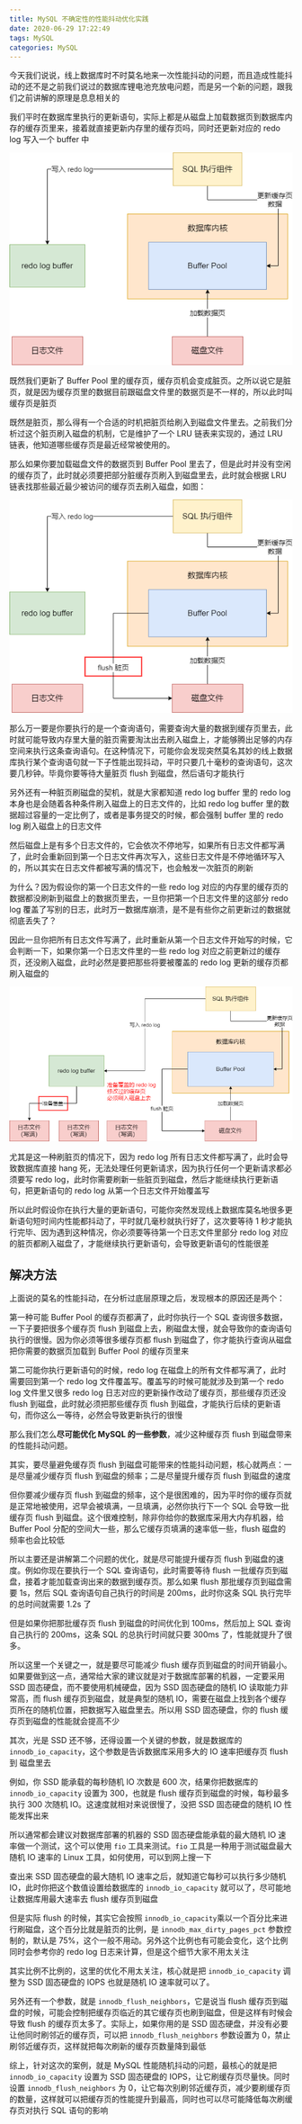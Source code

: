 ```yaml
---
title: MySQL 不确定性的性能抖动优化实践
date: 2020-06-29 17:22:49
tags: MySQL
categories: MySQL
---
```


今天我们说说，线上数据库时不时莫名地来一次性能抖动的问题，而且造成性能抖动的还不是之前我们说过的数据库锂电池充放电问题，而是另一个新的问题，跟我们之前讲解的原理是息息相关的



我们平时在数据库里执行的更新语句，实际上都是从磁盘上加载数据页到数据库内存的缓存页里来，接着就直接更新内存里的缓存页吗，同时还更新对应的 redo log 写入一个 buffer 中

![更新数据](MySQL-不确定性的性能抖动优化实践/更新数据.png)



既然我们更新了 Buffer Pool 里的缓存页，缓存页机会变成脏页。之所以说它是脏页，就是因为缓存页里的数据目前跟磁盘文件里的数据页是不一样的，所以此时叫缓存页是脏页



既然是脏页，那么得有一个合适的时机把脏页给刷入到磁盘文件里去。之前我们分析过这个脏页刷入磁盘的机制，它是维护了一个 LRU 链表来实现的，通过 LRU 链表，他知道哪些缓存页是最近经常被使用的。



那么如果你要加载磁盘文件的数据页到 Buffer Pool 里去了，但是此时并没有空闲的缓存页了，此时就必须要把部分脏缓存页刷入到磁盘里去，此时就会根据 LRU 链表找那些最近最少被访问的缓存页去刷入磁盘，如图：

![刷入数据](MySQL-不确定性的性能抖动优化实践/刷入数据.png)



那么万一要是你要执行的是一个查询语句，需要查询大量的数据到缓存页里去，此时就可能导致内存里大量的脏页需要淘汰出去刷入磁盘上，才能够腾出足够的内存空间来执行这条查询语句。在这种情况下，可能你会发现突然莫名其妙的线上数据库执行某个查询语句就一下子性能出现抖动，平时只要几十毫秒的查询语句，这次要几秒钟。毕竟你要等待大量脏页 flush 到磁盘，然后语句才能执行



另外还有一种脏页刷磁盘的契机，就是大家都知道 redo log buffer 里的 redo log 本身也是会随着各种条件刷入磁盘上的日志文件的，比如 redo log buffer 里的数据超过容量的一定比例了，或者是事务提交的时候，都会强制 buffer 里的 redo log 刷入磁盘上的日志文件



然后磁盘上是有多个日志文件的，它会依次不停地写，如果所有日志文件都写满了，此时会重新回到第一个日志文件再次写入，这些日志文件是不停地循环写入的，所以其实在日志文件都被写满的情况下，也会触发一次脏页的刷新



为什么？因为假设你的第一个日志文件的一些 redo log 对应的内存里的缓存页的数据都没刷新到磁盘上的数据页里去，一旦你把第一个日志文件里的这部分 redo log 覆盖了写别的日志，此时万一数据库崩溃，是不是有些你之前更新过的数据就彻底丢失了？



因此一旦你把所有日志文件写满了，此时重新从第一个日志文件开始写的时候，它会判断一下，如果你第一个日志文件里的一些 redo log 对应之前更新过的缓存页，还没刷入磁盘，此时必然是要把那些将要被覆盖的 redo log 更新的缓存页都刷入磁盘的

![覆盖](MySQL-不确定性的性能抖动优化实践/覆盖.png)



尤其是这一种刷脏页的情况下，因为 redo log 所有日志文件都写满了，此时会导致数据库直接 hang 死，无法处理任何更新请求，因为执行任何一个更新请求都必须要写 redo log，此时你需要刷新一些脏页到磁盘，然后才能继续执行更新语句，把更新语句的 redo log 从第一个日志文件开始覆盖写



所以此时假设你在执行大量的更新语句，可能你突然发现线上数据库莫名地很多更新语句短时间内性能都抖动了，平时就几毫秒就执行好了，这次要等待 1 秒才能执行完毕、因为遇到这种情况，你必须要等待第一个日志文件里部分 redo log 对应的脏页都刷入磁盘了，才能继续执行更新语句，会导致更新语句的性能很差



## 解决方法

上面说的莫名的性能抖动，在分析过底层原理之后，发现根本的原因还是两个：

第一种可能 Buffer Pool 的缓存页都满了，此时你执行一个 SQL 查询很多数据，一下子要把很多个缓存页 flush 到磁盘上去，刷磁盘太慢，就会导致你的查询语句执行的很慢。因为你必须等很多缓存页都 flush 到磁盘了，你才能执行查询从磁盘把你需要的数据页加载到 Buffer Pool 的缓存页里来



第二可能你执行更新语句的时候，redo log 在磁盘上的所有文件都写满了，此时需要回到第一个 redo log 文件覆盖写。覆盖写的时候可能就涉及到第一个 redo log 文件里又很多 redo log 日志对应的更新操作改动了缓存页，那些缓存页还没 flush 到磁盘，此时就必须把那些缓存页 flush 到磁盘，才能执行后续的更新语句，而你这么一等待，必然会导致更新执行的很慢



那么我们怎么**尽可能优化 MySQL 的一些参数**，减少这种缓存页 flush 到磁盘带来的性能抖动问题。



其实，要尽量避免缓存页 flush 到磁盘可能带来的性能抖动问题，核心就两点：一是尽量减少缓存页 flush 到磁盘的频率；二是尽量提升缓存页 flush 到磁盘的速度



但你要减少缓存页 flush 到磁盘的频率，这个是很困难的，因为平时你的缓存页就是正常地被使用，迟早会被填满，一旦填满，必然你执行下一个 SQL 会导致一批缓存页 flush 到磁盘。这个很难控制，除非你给你的数据库采用大内存机器，给 Buffer Pool 分配的空间大一些，那么它缓存页填满的速率低一些，flush 磁盘的频率也会比较低



所以主要还是讲解第二个问题的优化，就是尽可能提升缓存页 flush 到磁盘的速度。例如你现在要执行一个 SQL 查询语句，此时需要等待 flush 一批缓存页到磁盘，接着才能加载查询出来的数据到缓存页。那么如果 flush 那批缓存页到磁盘需要 1s，然后 SQL 查询语句自己执行的时间是 200ms，此时你这条 SQL 执行完毕的总时间就需要 1.2s 了



但是如果你把那批缓存页 flush 到磁盘的时间优化到 100ms，然后加上 SQL 查询自己执行的 200ms，这条 SQL 的总执行时间就只要 300ms 了，性能就提升了很多。



所以这里一个关键之一，就是要尽可能减少 flush 缓存页到磁盘的时间开销最小。如果要做到这一点，通常给大家的建议就是对于数据库部署的机器，一定要采用 SSD 固态硬盘，而不要使用机械硬盘，因为 SSD 固态硬盘的随机 IO 读取能力非常高，而 flush 缓存页到磁盘，就是典型的随机 IO，需要在磁盘上找到各个缓存页所在的随机位置，把数据写入磁盘里去。所以用 SSD 固态硬盘，你的 flush 缓存页到磁盘的性能就会提高不少



其次，光是 SSD 还不够，还得设置一个关键的参数，就是数据库的 `innodb_io_capacity`，这个参数是告诉数据库采用多大的 IO 速率把缓存页 flush 到 磁盘里去



例如，你 SSD 能承载的每秒随机 IO 次数是 600 次，结果你把数据库的 `innodb_io_capacity` 设置为 300，也就是 flush 缓存页到磁盘的时候，每秒最多执行 300 次随机 IO。这速度就相对来说很慢了，没把 SSD 固态硬盘的随机 IO 性能发挥出来



所以通常都会建议对数据库部署的机器的 SSD 固态硬盘能承载的最大随机 IO 速率做一个测试，这个可以使用 `fio` 工具来测试。`fio` 工具是一种用于测试磁盘最大随机 IO 速率的 Linux 工具，如何使用，可以到网上搜一下



查出来 SSD 固态硬盘的最大随机 IO 速率之后，就知道它每秒可以执行多少随机 IO，此时你把这个数值设置给数据库的 `innodb_io_capacity` 就可以了，尽可能地让数据库用最大速率去 flush 缓存页到磁盘



但是实际 flush 的时候，其实它会按照 `innodb_io_capacity`乘以一个百分比来进行刷磁盘，这个百分比就是脏页的比例，是 `innodb_max_dirty_pages_pct` 参数控制的，默认是 75%，这个一般不用动。另外这个比例也有可能会变化，这个比例同时会参考你的 redo log 日志来计算，但是这个细节大家不用太关注



其实比例不比例的，这里的优化不用太关注，核心就是把 `innodb_io_capacity` 调整为 SSD 固态硬盘的 IOPS 也就是随机 IO 速率就可以了。



另外还有一个参数，就是 `innodb_flush_neighbors`，它是说当 flush 缓存页到磁盘的时候，可能会控制把缓存页临近的其它缓存页也刷到磁盘，但是这样有时候会导致 flush 的缓存页太多了。实际上，如果你用的是 SSD 固态硬盘，并没有必要让他同时刷邻近的缓存页，可以把 `innodb_flush_neighbors` 参数设置为 0，禁止刷邻近缓存页，这样就把每次刷新的缓存页数量降到最低



综上，针对这次的案例，就是 MySQL 性能随机抖动的问题，最核心的就是把 `innodb_io_capacity` 设置为 SSD 固态硬盘的 IOPS，让它刷缓存页尽量快。同时设置 `innodb_flush_neighbors` 为 0，让它每次别刷邻近缓存页，减少要刷缓存页的数量，这样就可以把缓存页的性能提升到最高，同时也可以尽可能降低每次刷缓存页对执行 SQL 语句的影响







